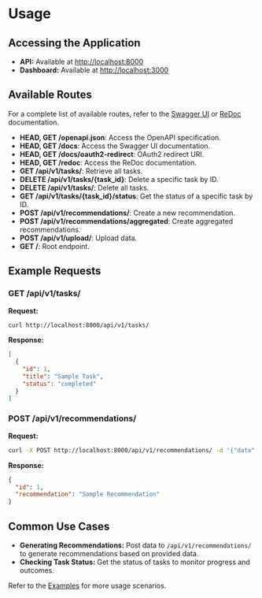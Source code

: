 # Usage

## Accessing the Application

- **API:** Available at [http://localhost:8000](http://localhost:8000)
- **Dashboard:** Available at [http://localhost:3000](http://localhost:3000)

## Available Routes
For a complete list of available routes, refer to the [Swagger UI](http://localhost:8000/docs) or [ReDoc](http://localhost:8000/redoc) documentation.

- **HEAD, GET /openapi.json**: Access the OpenAPI specification.
- **HEAD, GET /docs**: Access the Swagger UI documentation.
- **HEAD, GET /docs/oauth2-redirect**: OAuth2 redirect URI.
- **HEAD, GET /redoc**: Access the ReDoc documentation.
- **GET /api/v1/tasks/**: Retrieve all tasks.
- **DELETE /api/v1/tasks/{task_id}**: Delete a specific task by ID.
- **DELETE /api/v1/tasks/**: Delete all tasks.
- **GET /api/v1/tasks/{task_id}/status**: Get the status of a specific task by ID.
- **POST /api/v1/recommendations/**: Create a new recommendation.
- **POST /api/v1/recommendations/aggregated**: Create aggregated recommendations.
- **POST /api/v1/upload/**: Upload data.
- **GET /**: Root endpoint.

## Example Requests

### GET /api/v1/tasks/

**Request:**
```bash
curl http://localhost:8000/api/v1/tasks/
```

**Response:**
```json
[
  {
    "id": 1,
    "title": "Sample Task",
    "status": "completed"
  }
]
```

### POST /api/v1/recommendations/

**Request:**
```bash
curl -X POST http://localhost:8000/api/v1/recommendations/ -d '{"data": "sample"}' -H "Content-Type: application/json"
```

**Response:**
```json
{
  "id": 1,
  "recommendation": "Sample Recommendation"
}
```

## Common Use Cases

- **Generating Recommendations:** Post data to `/api/v1/recommendations/` to generate recommendations based on provided data.
- **Checking Task Status:** Get the status of tasks to monitor progress and outcomes.

Refer to the [Examples](examples.md) for more usage scenarios.


